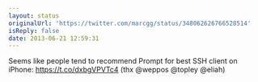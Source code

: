 ```yaml
---
layout: status
originalUrl: 'https://twitter.com/marcgg/status/348062626766528514'
isReply: false
date: 2013-06-21 12:59:31
---
```


Seems like people tend to recommend Prompt for best SSH client on iPhone: https://t.co/dxbgVPVTc4 (thx @weppos @topley @eliah)
